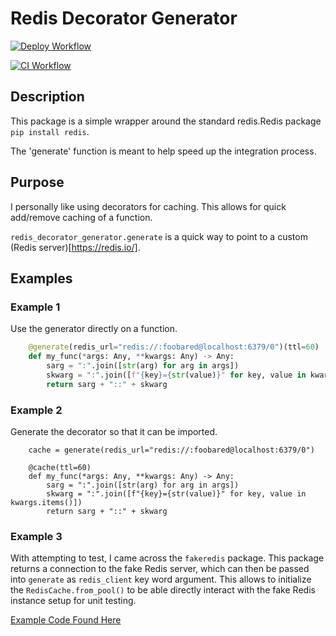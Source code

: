 # Redis Decorator Generator

[![Deploy Workflow](https://github.com/bkmetzler/redis-decorator-generator/actions/workflows/deploy.yaml/badge.svg?branch=main)](https://github.com/bkmetzler/redis-decorator-generator/actions/workflows/deploy.yaml)

[![CI Workflow](https://github.com/bkmetzler/redis-decorator-generator/actions/workflows/pull_request.yaml/badge.svg?branch=main)](https://github.com/bkmetzler/redis-decorator-generator/actions/workflows/pull_request.yaml)

## Description
This package is a simple wrapper around the standard redis.Redis package `pip install redis`.

The 'generate' function is meant to help speed up the integration process.

## Purpose
I personally like using decorators for caching.  This allows for quick add/remove caching of a function.

`redis_decorator_generator.generate` is a quick way to point to a custom (Redis server)[https://redis.io/].


## Examples
### Example 1
Use the generator directly on a function.

```python
    @generate(redis_url="redis://:foobared@localhost:6379/0")(ttl=60)
    def my_func(*args: Any, **kwargs: Any) -> Any:
        sarg = ":".join([str(arg) for arg in args])
        skwarg = ":".join([f"{key}={str(value)}" for key, value in kwargs.items()])
        return sarg + "::" + skwarg
```

### Example 2
Generate the decorator so that it can be imported.

```
    cache = generate(redis_url="redis://:foobared@localhost:6379/0")

    @cache(ttl=60)
    def my_func(*args: Any, **kwargs: Any) -> Any:
        sarg = ":".join([str(arg) for arg in args])
        skwarg = ":".join([f"{key}={str(value)}" for key, value in kwargs.items()])
        return sarg + "::" + skwarg
```

### Example 3
With attempting to test, I came across the `fakeredis` package.  This package returns a connection
to the fake Redis server, which can then be passed into `generate` as `redis_client` key word argument.
This allows to initialize the `RedisCache.from_pool()` to be able directly interact with the fake Redis
instance setup for unit testing.


[Example Code Found Here](https://github.com/bkmetzler/redis-decorator-generator/blob/main/tests/test_redis_client.py#L7-L20)
